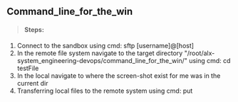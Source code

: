 ## Command_line_for_the_win

> #### Steps: 
<ol>
  <li>Connect to the sandbox using cmd: sftp [username]@[host]</li>
  <li>In the remote file system navigate to the target directory "/root/alx-system_engineering-devops/command_line_for_the_win/" using cmd: cd testFile</li>
  <li>In the local navigate to where the screen-shot exist for me was in the current dir</li>
  <li>Transferring local files to the remote system using cmd: put</li>
<ol>
